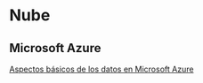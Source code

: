 # Nube

## Microsoft Azure
[Aspectos básicos de los datos en Microsoft Azure](https://github.com/CamarenaAI/Cloud-Fundamentals/tree/main/Azure/DP-900:%20Fundamentos%20de%20Datos%20Azure)
